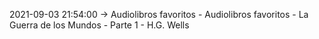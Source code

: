 2021-09-03 21:54:00 -> Audiolibros favoritos - Audiolibros favoritos - La Guerra de los Mundos - Parte 1 - H.G. Wells
